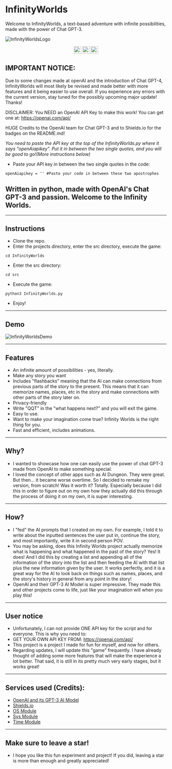 # InfinityWorlds
Welcome to InfinityWorlds, a text-based adventure with infinite possibilities, made with the power of Chat GPT-3.

![InfinityWorldsLogo](https://user-images.githubusercontent.com/116693779/212456772-3084af4b-cbe2-44c9-b356-7268b88faa0e.png)

<p align="center">
	<img src="https://img.shields.io/badge/license-GPL%203.0-brightgreen"
		height="23">
	<img src="https://img.shields.io/badge/Creator-PatzEdi-brightgreen"
		height="23">
	<img src="https://img.shields.io/badge/Latest%20Version-V%201.0-brightgreen"
		height="23">
</p>

## **IMPORTANT NOTICE:**
Due to some changes made at openAI and the introduction of Chat GPT-4, InfinityWorlds will most likely be revised and made better with more features and it being easier to use overall. If you experience any errors with the current version, stay tuned for the possibly upcoming major update! Thanks!

DISCLAIMER: You NEED an OpenAI API Key to make this work! You can get one at:  https://openai.com/api/ 

HUGE Credits to the OpenAI team for Chat GPT-3 and to Shields.io for the badges on the README.md!

*You need to paste the API key at the top of the InfinityWorlds.py where it says "openAiapikey". Put it in between the two single quotes, and you will be good to go!(More instructions below)*

- Paste your API key in between the two single quotes in the code:
```
openAiapikey = '' #Paste your code in between these two apostrophes
```

## **Written in python, made with OpenAI's Chat GPT-3 and passion. Welcome to the Infinity Worlds.**

____________________________________________________________________________
## **Instructions**
- Clone the repo.
- Enter the projects directory, enter the src directory, execute the game:
```
cd InfinityWorlds
```
- Enter the src directory:
```
cd src
```
- Execute the game:
```
python3 InfinityWorlds.py
```
- Enjoy!
____________________________________________________________________________
## **Demo**
![InfinityWorldsDemo](https://user-images.githubusercontent.com/116693779/212456797-8566fa9e-6bba-4cd6-89e4-db7294a951e0.gif)
____________________________________________________________________________
## **Features**
- An infinite amount of possibilities - yes, literally.
- Make any story you want
- Includes "flashbacks" meaning that the AI can make connections from previous parts of the story to the present. This means that it can memorize names, places, etc in the story and make connections with other parts of the story later on.
- Privacy-friendly
- Write "QQT" in the "what happens next?" and you will exit the game.
- Easy to use.
- Want to make your imagination come true? Infinity Worlds is the right thing for you.
- Fast and efficient, includes animations. 
____________________________________________________________________________
## **Why?**
- I wanted to showcase how one can easily use the power of chat GPT-3 made from OpenAI to make something special. 
- I loved the concept of other apps such as AI Dungeon. They were great. But then... it became worse overtime. So I decided to remake my version, from scratch! Was it worth it? Totally. Especially because I did this in order to figure out on my own how they actually did this through the process of doing it on my own, it is super interesting.
____________________________________________________________________________
## **How?**
- I "fed" the AI prompts that I created on my own. For example, I told it to write about the inputted sentences the user put in, continue the story, and most importantly, write it in second person POV.
- You may be asking, does this Infinity Worlds project actually memorize what is happening and what happened in the past of the story? Yes! It does! And I did this by creating a list and appending all of the information of the story into the list and then feeding the AI with that list plus the new information given by the user. It works perfectly, and it is a great way for the AI to look back on things such as names, places, and the story's history in general from any point in the story!
- OpenAI and their GPT-3 AI Model is super impressive. They made this and other projects come to life, just like your imagination will when you play this!
____________________________________________________________________________
## **User notice**
- Unfortunately, I can not provide ONE API key for the script and for everyone. This is why you need to:
- GET YOUR OWN API KEY FROM: https://openai.com/api/
- This project is a project I made for fun for myself, and now for others.
- Regarding updates, I will update this "game" frequently. I have already thought of adding some more features that will make the experience a lot better. That said, it is still in its pretty much very early stages, but it works great!
____________________________________________________________________________
## **Services used (Credits):**
- [OpenAI and its GPT-3 AI Model](https://openai.com/)
- [Shields.io](shields.io)
- [OS Module](https://docs.python.org/3/library/os.html)
- [Sys Module](https://docs.python.org/3/library/sys.html)
- [Time Module](https://docs.python.org/3/library/time.html)
____________________________________________________________________________
## **Make sure to leave a star!**
- I hope you like this fun experiment and project! If you did, leaving a star is more than enough and greatly appreciated!

